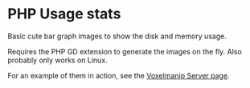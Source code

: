 # PHP Usage stats
Basic cute bar graph images to show the disk and memory usage.

Requires the PHP GD extension to generate the images on the fly. Also probably only works on Linux.

For an example of them in action, see the [Voxelmanip Server page](http://51.68.173.17).
